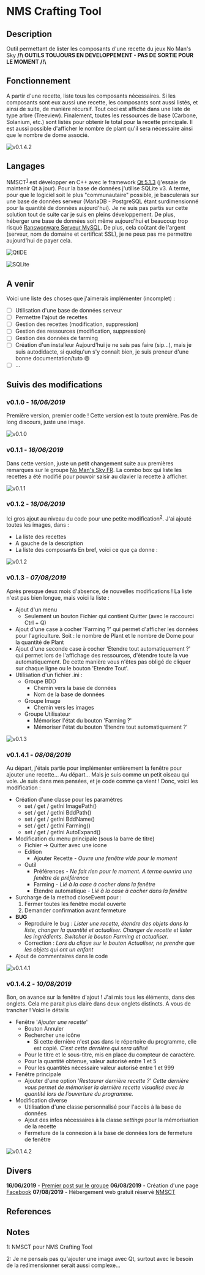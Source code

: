 # NMS Crafting Tool	

## Description
Outil permettant de lister les composants d'une recette du jeux No Man's Sky
**/!\ OUTILS TOUJOURS EN DEVELOPPEMENT - PAS DE SORTIE POUR LE MOMENT /!\\**

## Fonctionnement
A partir d'une recette, liste tous les composants nécessaires. Si les composants sont eux aussi une recette, les composants sont aussi listés, et ainsi de suite, de manière récursif. Tout ceci est affiché dans une liste de type arbre (Treeview).
Finalement, toutes les ressources de base (Carbone, Solanium, etc.) sont listés pour obtenir le total pour la recette principale.
Il est aussi possible d'afficher le nombre de plant qu'il sera nécessaire ainsi que le nombre de dome associé.

![v0.1.4.2](https://i.imgur.com/LPkTEdz.jpg)

## Langages
NMSCT<sup>[1](#nmsct)</sup> est développer en C++ avec le framework [Qt 5.1.3][Qt] (j'essaie de maintenir Qt à jour).
Pour la base de données j'utilise SQLite v3. A terme, pour que le logiciel soit le plus "communautaire" possible, je basculerais sur une base de données serveur (MariaDB - PostgreSQL étant surdimensionné pour la quantité de données aujourd'hui).
Je ne suis pas partis sur cette solution tout de suite car je suis en pleins développement. De plus, héberger une base de données soit même aujourd'hui et beaucoup trop risqué [Ranswonware Serveur MySQL][ransonwareBDD]. De plus, cela coûtant de l'argent (serveur, nom de domaine et certificat SSL), je ne peux pas me permettre aujourd'hui de payer cela.

![QtIDE](https://i.imgur.com/xNaFNefm.jpg)

![SQLite](https://i.imgur.com/KcBvoNUm.jpg)

## A venir
Voici une liste des choses que j'aimerais implémenter (incomplet) :
- [ ] Utilisation d'une base de données serveur
- [ ] Permettre l'ajout de recettes
- [ ] Gestion des recettes (modification, suppression)
- [ ] Gestion des ressources (modification, suppression)
- [ ] Gestion des données de farming
- [ ] Création d'un installeur
  Aujourd'hui je ne sais pas faire (sip...), mais je suis autodidacte, si quelqu'un s'y connaît bien, je suis preneur d'une bonne documentation/tuto :smile:
- [ ] ...

## Suivis des modifications

### **v0.1.0** - *16/06/2019*
Première version, premier code !
Cette version est la toute première.
Pas de long discours, juste une image.

![v0.1.0](https://i.imgur.com/qQvWFiU.jpg)

### **v0.1.1** - *16/06/2019*
Dans cette version, juste un petit changement suite aux premières remarques sur le groupe [No Man's Sky FR][nmsfr].
La combo box qui liste les recettes a été modifié pour pouvoir saisir au clavier la recette à afficher.

![v0.1.1](https://i.imgur.com/70CpomY.jpg)

### **v0.1.2** - *16/06/2019*
Ici gros ajout au niveau du code pour une petite modification<sup>[2](#imageQt)</sup>.
J'ai ajouté toutes les images, dans :
* La liste des recettes
* A gauche de la description
* La liste des composants
En bref, voici ce que ça donne :

![v0.1.2](https://i.imgur.com/x1jGSfd.jpg)

### **v0.1.3** - *07/08/2019*
Après presque deux mois d'absence, de nouvelles modifications !
La liste n'est pas bien longue, mais voici la liste :
* Ajout d'un menu
  - Seulement un bouton Fichier qui contient Quitter (avec le raccourci Ctrl + Q)
* Ajout d'une case à cocher 'Farming ?' qui permet d'afficher les données pour l'agriculture. Soit : le nombre de Plant et le nombre de Dome pour la quantité de Plant
* Ajout d'une seconde case à cocher 'Etendre tout automatiquement ?' qui permet lors de l'affichage des ressources, d'étendre toute la vue automatiquement. De cette manière vous n'êtes pas obligé de cliquer sur chaque ligne ou le bouton 'Etendre Tout'.
* Utilisation d'un fichier .ini :
  - Groupe BDD
    + Chemin vers la base de données
    + Nom de la base de données
  - Groupe Image
    + Chemin vers les images
  - Groupe Utilisateur
    + Mémoriser l'état du bouton 'Farming ?'
    + Mémoriser l'état du bouton 'Etendre tout automatiquement ?'

![v0.1.3](https://i.imgur.com/E6wt7TM.jpg)

### **v0.1.4.1** - *08/08/2019*
Au départ, j'étais partie pour implémenter entièrement la fenêtre pour ajouter une recette...
Au départ... Mais je suis comme un petit oiseau qui vole. Je suis dans mes pensées, et je code comme ça vient !
Donc, voici les modification :

* Création d'une classe pour les paramètres
    - set / get / getIni ImagePath()
    - set / get / getIni BddPath()
    - set / get / getIni BddName()
    - set / get / getIni Farming()
    - set / get / getIni AutoExpand()
* Modification du menu principale (sous la barre de titre)
    - Fichier -> Quitter avec une icone
    - Edition
        + Ajouter Recette - *Ouvre une fenêtre vide pour le moment*
    - Outil
        + Préférences - *Ne fait rien pour le moment. A terme ouvrira une fenêtre de préférence*
        + Farming - *Lié à la case à cocher dans la fenêtre*
        + Etendre automatique - *Lié à la case à cocher dans la fenêtre*
* Surcharge de la method closeEvent pour :
	1. Fermer toutes les fenêtre modal ouverte
	2. Demander confirmation avant fermeture
* **BUG**
    - Reproduire le bug : *Lister une recette, étendre des objets dans la liste, changer la quantité et actualiser. Changer de recette et lister les ingrédients. Switcher le bouton Farming et actualiser.*
    - Correction : *Lors du clique sur le bouton Actualiser, ne prendre que les objets qui ont un enfant*
* Ajout de commentaires dans le code

![v0.1.4.1](https://i.imgur.com/oRX4pLf.jpg)

### **v0.1.4.2** - *10/08/2019*
Bon, on avance sur la fenêtre d'ajout !
J'ai mis tous les éléments, dans des onglets. Cela me parait plus claire dans deux onglets distincts. A vous de trancher !
Voici le détails
* Fenêtre '*Ajouter une recette*'
	- Bouton Annuler
	- Rechercher une icône
        * Si cette dernière n'est pas dans le répertoire du programme, elle est copié. *C'est cette dernière qui sera utilisé*
	- Pour le titre et le sous-titre, mis en place du compteur de caractère.
	- Pour la quantité obtenue, valeur autorisé entre 1 et 5
	- Pour les quantités nécessaire valeur autorisé entre 1 et 999
* Fenêtre principale
	- Ajouter d'une option '*Restaurer dernière recette ?*'
		*Cette dernière vous permet de mémoriser la dernière recette visualisé avec la quantité lors de l'ouverture du programme.*
* Modification diverse
	- Utilisation d'une classe personnalisé pour l'accès à la base de données
	- Ajout des infos nécessaires à la classe *settings* pour la mémorisation de la recette
	- Fermeture de la connexion à la base de données lors de fermeture de fenêtre

![v0.1.4.2](https://i.imgur.com/LPkTEdz.jpg)

## Divers
**16/06/2019** - [Premier post sur le groupe][premierPost]
**06/08/2019** - Création d'une page [Facebook][nmsctFacebook]
**07/08/2019** - Hébergement web gratuit réservé [NMSCT][epizy.com]

## References
[Qt]: https://www.qt.io/
[ransonwareBDD]: https://www.silicon.fr/grandcrab-242223.html
[nmsfr]: https://www.facebook.com/groups/215415605504595
[premierPost]: https://www.facebook.com/groups/215415605504595/permalink/831562540556562/
[nmsctFacebook]: https://www.facebook.com/NMS-Crafting-Tool-107068020644537
[epizy.com]: http://nmsct.epizy.com

## Notes
<a name="nmsct">1</a>: NMSCT pour NMS Crafting Tool

<a name="imageQt">2</a>: Je ne pensais pas qu'ajouter une image avec Qt, surtout avec le besoin de la redimensionner serait aussi complexe...
